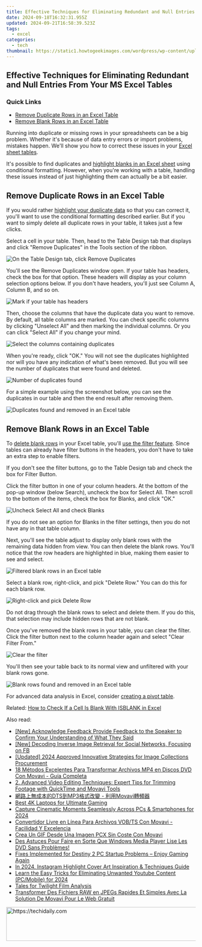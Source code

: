 ```yaml
---
title: Effective Techniques for Eliminating Redundant and Null Entries From Your MS Excel Tables
date: 2024-09-18T16:32:31.955Z
updated: 2024-09-21T16:58:39.523Z
tags:
  - excel
categories:
  - tech
thumbnail: https://static1.howtogeekimages.com/wordpress/wp-content/uploads/2021/05/MS-excel-logo-675.png
---
```


## Effective Techniques for Eliminating Redundant and Null Entries From Your MS Excel Tables

### Quick Links

* [Remove Duplicate Rows in an Excel Table](https://buynow-marvelous.techidaily.com/the-essence-of-teac-pd-301-elegant-and-clear-music/)
* [Remove Blank Rows in an Excel Table](https://fox-http.techidaily.com/exploring-the-heart-of-srt-in-depth-for-2024/)

 Running into duplicate or missing rows in your spreadsheets can be a big problem. Whether it's because of data entry errors or import problems, mistakes happen. We'll show you how to correct these issues in your [Excel sheet tables](https://instagram-videos.techidaily.com/updated-2024-approved-how-to-convert-your-best-videography-into-melodic-mp3s-insta/).

 It's possible to find duplicates and [highlight blanks in an Excel sheet](https://ios-unlock.techidaily.com/in-2024-iphone-12-pro-asking-for-passcode-after-ios-1714-update-what-to-do-by-drfone-ios/) using conditional formatting. However, when you're working with a table, handling these issues instead of just highlighting them can actually be a bit easier.

##  Remove Duplicate Rows in an Excel Table

 If you would rather [highlight your duplicate data](https://video-screen-grab.techidaily.com/new-expert-insights-the-best-screen-recording-software-reviewed-for-2024/) so that you can correct it, you'll want to use the conditional formatting described earlier. But if you want to simply delete all duplicate rows in your table, it takes just a few clicks.

 Select a cell in your table. Then, head to the Table Design tab that displays and click "Remove Duplicates" in the Tools section of the ribbon.

![On the Table Design tab, click Remove Duplicates](https://static1.howtogeekimages.com/wordpress/wp-content/uploads/2021/07/TableDesignRemoveDuplicates-ExcelTable.png) 

 You'll see the Remove Duplicates window open. If your table has headers, check the box for that option. These headers will display as your column selection options below. If you don't have headers, you'll just see Column A, Column B, and so on.

![Mark if your table has headers](https://static1.howtogeekimages.com/wordpress/wp-content/uploads/2021/07/RemoveDuplicatesHasHeaders-ExcelTable.png) 

 Then, choose the columns that have the duplicate data you want to remove. By default, all table columns are marked. You can check specific columns by clicking "Unselect All" and then marking the individual columns. Or you can click "Select All" if you change your mind.

![Select the columns containing duplicates](https://static1.howtogeekimages.com/wordpress/wp-content/uploads/2021/07/RemoveDuplicatesSelectColumns-ExcelTable.png) 

 When you're ready, click "OK." You will not see the duplicates highlighted nor will you have any indication of what's been removed. But you will see the number of duplicates that were found and deleted.

![Number of duplicates found](https://static1.howtogeekimages.com/wordpress/wp-content/uploads/2021/07/RemoveDuplicatesFound-ExcelTable.png) 

 For a simple example using the screenshot below, you can see the duplicates in our table and then the end result after removing them.

![Duplicates found and removed in an Excel table](https://static1.howtogeekimages.com/wordpress/wp-content/uploads/2021/07/DuplicatesFoundRemoved-ExcelTable.png) 

##  Remove Blank Rows in an Excel Table

 To [delete blank rows](https://youtube-lab.techidaily.com/ed-maximizing-profits-from-a-million-viewer-baseline-for-2024/) in your Excel table, you'll [use the filter feature](https://facebook-video-share.techidaily.com/free-audio-treasures-to-amplify-youtube-in-2024/). Since tables can already have filter buttons in the headers, you don't have to take an extra step to enable filters.

 If you don't see the filter buttons, go to the Table Design tab and check the box for Filter Button.

 Click the filter button in one of your column headers. At the bottom of the pop-up window (below Search), uncheck the box for Select All. Then scroll to the bottom of the items, check the box for Blanks, and click "OK."

![Uncheck Select All and check Blanks](https://static1.howtogeekimages.com/wordpress/wp-content/uploads/2021/07/FilterDeselectAllBlanks-ExcelTable.png) 

 If you do not see an option for Blanks in the filter settings, then you do not have any in that table column.

 Next, you'll see the table adjust to display only blank rows with the remaining data hidden from view. You can then delete the blank rows. You'll notice that the row headers are highlighted in blue, making them easier to see and select.

![Filtered blank rows in an Excel table](https://static1.howtogeekimages.com/wordpress/wp-content/uploads/2021/07/FilteredBlankRows-ExcelTable.png) 

 Select a blank row, right-click, and pick "Delete Row." You can do this for each blank row.

![Right-click and pick Delete Row](https://static1.howtogeekimages.com/wordpress/wp-content/uploads/2021/07/DeleteBlankRow-ExcelTable.png) 

 Do not drag through the blank rows to select and delete them. If you do this, that selection may include hidden rows that are not blank.

 Once you've removed the blank rows in your table, you can clear the filter. Click the filter button next to the column header again and select "Clear Filter From."

![Clear the filter](https://static1.howtogeekimages.com/wordpress/wp-content/uploads/2021/07/ClearFilterFromBlanks-ExcelTable.png) 

 You'll then see your table back to its normal view and unfiltered with your blank rows gone.

![Blank rows found and removed in an Excel table](https://static1.howtogeekimages.com/wordpress/wp-content/uploads/2021/07/BlankRowsFoundRemoved-ExcelTable.png) 

 For advanced data analysis in Excel, consider [creating a pivot table](https://fake-location.techidaily.com/spoofing-life360-how-to-do-it-on-honor-play-40c-drfone-by-drfone-virtual-android/).

Related: [How to Check If a Cell Is Blank With ISBLANK in Excel](https://tech-savvy.techidaily.com/1723808302722-effortless-guide-setting-up-your-ps4-remote-play-on-android-devices-in-just-three-simple-steps/)

<ins class="adsbygoogle"
     style="display:block"
     data-ad-format="autorelaxed"
     data-ad-client="ca-pub-7571918770474297"
     data-ad-slot="1223367746"></ins>

<ins class="adsbygoogle"
     style="display:block"
     data-ad-client="ca-pub-7571918770474297"
     data-ad-slot="8358498916"
     data-ad-format="auto"
     data-full-width-responsive="true"></ins>

<span class="atpl-alsoreadstyle">Also read:</span>
<div><ul>
<li><a href="https://extra-tips.techidaily.com/new-acknowledge-feedback-provide-feedback-to-the-speaker-to-confirm-your-understanding-of-what-they-said/"><u>[New] Acknowledge Feedback Provide Feedback to the Speaker to Confirm Your Understanding of What They Said</u></a></li>
<li><a href="https://facebook-video-recording.techidaily.com/new-decoding-inverse-image-retrieval-for-social-networks-focusing-on-fb/"><u>[New] Decoding Inverse Image Retrieval for Social Networks, Focusing on FB</u></a></li>
<li><a href="https://article-files.techidaily.com/updated-2024-approved-innovative-strategies-for-image-collections-procurement/"><u>[Updated] 2024 Approved Innovative Strategies for Image Collections Procurement</u></a></li>
<li><a href="https://win-forum.techidaily.com/18-metodos-excelentes-para-transformar-archivos-mp4-en-discos-dvd-con-movavi-guia-completa/"><u>18 Métodos Excelentes Para Transformar Archivos MP4 en Discos DVD Con Movavi - Guía Completa</u></a></li>
<li><a href="https://win-forum.techidaily.com/2-advanced-video-editing-techniques-expert-tips-for-trimming-footage-with-quicktime-and-movavi-tools/"><u>2. Advanced Video Editing Techniques: Expert Tips for Trimming Footage with QuickTime and Movavi Tools</u></a></li>
<li><a href="https://win-forum.techidaily.com/dtsmp3-movavi/"><u>網路上無成本的DTS到MP3格式改變 - 利用Movavi轉頻器</u></a></li>
<li><a href="https://extra-hints.techidaily.com/best-4k-laptops-for-ultimate-gaming/"><u>Best 4K Laptops for Ultimate Gaming</u></a></li>
<li><a href="https://video-capture.techidaily.com/capture-cinematic-moments-seamlessly-across-pcs-and-smartphones-for-2024/"><u>Capture Cinematic Moments Seamlessly Across PCs & Smartphones for 2024</u></a></li>
<li><a href="https://win-forum.techidaily.com/convertidor-livre-en-linea-para-archivos-vobts-con-movavi-facilidad-y-excelencia/"><u>Convertidor Livre en Línea Para Archivos VOB/TS Con Movavi - Facilidad Y Excelencia</u></a></li>
<li><a href="https://win-forum.techidaily.com/crea-un-gif-desde-una-imagen-pcx-sin-coste-con-movavi/"><u>Crea Un GIF Desde Una Imagen PCX Sin Coste Con Movavi</u></a></li>
<li><a href="https://win-forum.techidaily.com/des-astuces-pour-faire-en-sorte-que-windows-media-player-lise-les-dvd-sans-problemes/"><u>Des Astuces Pour Faire en Sorte Que Windows Media Player Lise Les DVD Sans Problèmes!</u></a></li>
<li><a href="https://win-solutions.techidaily.com/fixes-implemented-for-destiny-2-pc-startup-problems-enjoy-gaming-again/"><u>Fixes Implemented for Destiny 2 PC Startup Problems – Enjoy Gaming Again</u></a></li>
<li><a href="https://instagram-clips.techidaily.com/in-2024-instagram-highlight-cover-art-inspiration-and-techniques-guide/"><u>In 2024, Instagram Highlight Cover Art Inspiration & Techniques Guide</u></a></li>
<li><a href="https://youtube-web.techidaily.com/-the-easy-tricks-for-eliminating-unwanted-youtube-content-pcmobile-for-2024/"><u>Learn the Easy Tricks for Eliminating Unwanted Youtube Content (PC/Mobile) for 2024</u></a></li>
<li><a href="https://extra-information.techidaily.com/tales-for-twilight-film-analysis/"><u>Tales for Twilight Film Analysis</u></a></li>
<li><a href="https://win-forum.techidaily.com/transformer-des-fichiers-raw-en-jpegs-rapides-et-simples-avec-la-solution-de-movavi-pour-le-web-gratuit/"><u>Transformer Des Fichiers RAW en JPEGs Rapides Et Simples Avec La Solution De Movavi Pour Le Web Gratuit</u></a></li>
</ul></div>

<!-- affiliate ads begin -->
<a href="https://appsumo.8odi.net/c/5597632/2082536/7443" target="_top" id="2082536">
  <img src="//a.impactradius-go.com/display-ad/7443-2082536" border="0" alt="https://techidaily.com" width="728" height="90"/>
</a>
<img height="0" width="0" src="https://appsumo.8odi.net/i/5597632/2082536/7443" style="position:absolute;visibility:hidden;" border="0" />
<!-- affiliate ads end -->

